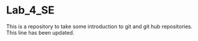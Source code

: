 # Lab_4_SE
This is a repository to take some introduction to git and git hub repositories.
This line has been updated.
